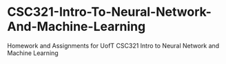 # CSC321-Intro-To-Neural-Network-And-Machine-Learning
Homework and Assignments for UofT CSC321 Intro to Neural Network and Machine Learning
